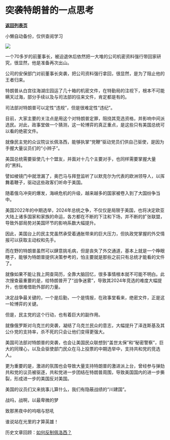 # 突袭特朗普的一点思考

[**返回列表页**](/gzh/政事堂2019)

小懒自动备份，仅供查阅学习

![](https://mmbiz.qpic.cn/mmbiz_png/rxhS23yu8cNPBzU2s5ozg6ytJw6FhRlxbQ5jHT2ictygeIDZA77sZmVFdEIqjPuvSYUf29DnGblvicxFsFCWf5ZA/640?wx_fmt=png)

  

一个70多岁的前董事长，被迫退休后依然把一大堆的公司机密资料强行带回家研究，很显然，他是准备再次出山。  

公司的安保部门对前董事长突袭，把公司资料强行拿回，很显然，是为了阻止他的王者归来。  

特朗普从白宫往海湖庄园运了几十箱的机密文件，在特勤局的注视下，根本不可能瞒天过海，部分手续以及与司法部的往来文件，肯定都是有的。

司法部对特朗普可以定性“违规”，但是很难定性“违纪”。

目前，大家主要的关注点是用这个对特朗普定罪，阻挠其竞选资格，并影响中间派选民。对此，政事堂做一个猜测，这一轮博弈的真正重点，是这些只有美国总统可以看的绝密文件。  

就像民主党的众议院议长佩洛西，能够执掌“党鞭”驱动党员们供自己驱使，是因为手握大量议员们的“小辫子”。

美国总统需要驱使几十个盟友，并面对十几个主要对手，也同样需要掌握大量的“黑料。  

譬如棱镜门中就泄漏了，奥巴马与拜登监听了以默克尔为代表的欧洲领导人，以挥舞着鞭子，驱动这些政客们听命于美国。

随着俄乌冲突的爆发，海峡危机的升级，越来越多的国家被卷入到了大国纷争当中。

美国2022年的中期选举，2024年总统之争，不仅仅是局限于美国，也将决定欧亚大陆上诸多国家和家族的命运，各方都在不断的下注和下场，并不断的扩张联盟，导致外部局势对美国环节的影响系数大幅提升。

因此，美国台上的民主党虽然承受着通胀带来的巨大压力，但执政党掌握的外交情报可以获取主动权和先手。

而在野的特朗普虽然可以肆意挑毛病，但是丧失了外交通道，基本上就是一个睁眼瞎子，能够为特朗普提供决策参考的，怕主要就是那些之前只有总统才能看的文件了。  

就像如果不能让我上网查简历，全靠大脑回忆，很多事情根本就不可能不明白。此次搜查最重要的是，给特朗普开了“战争迷雾”，导致其2024年竞选的难度大幅提升，也很难借助外部的力量。

决定战争最关键的，一个是后勤，一个是情报，在政事堂看来，绝密文件，正是这一轮博弈的关键。  

但是，民主党的这个行动，也有着巨大的副作用。

就像俄罗斯对乌克兰的突袭，凝结了乌克兰民众的意志，大幅提升了泽连斯基及其公仆党的支持率，杀不死的只会让他们变得更强大。

美国司法部对特朗普的突袭，也会让美国民众联想到“盖世太保”和“秘密警察”，巨大的同理心，以及会驱使部门民众在马上投票的中期选举中，支持共和党的竞选人。  

更为重要的是，激进的氛围也会导致大量支持特朗普的激进派上台，曾经参与弹劾共和党的议员被驱逐，共和党进一步团结在特朗普周围，导致美国国内的进一步撕裂，形成进一步的美国反对美国。

美国的议员们又来挑事儿算什么，我们有隐蔽战绩的“川建国”。  

战吗，战啊，以最卑微的梦

致那黑夜中的呜咽与怒吼

谁说站在光里的才算英雄！

历史文章回顾：[如何反制佩洛西？](http://mp.weixin.qq.com/s?__biz=MzAwMzU1ODAwOQ==&mid=2650386728&idx=1&sn=4a01295030cc6252fdfb99361003ac48&chksm=83344e3eb443c728cbdff55df9e2008b1177a9595ab62090d0d6fed60d1fd2a4a473237af8fa&scene=21#wechat_redirect)

